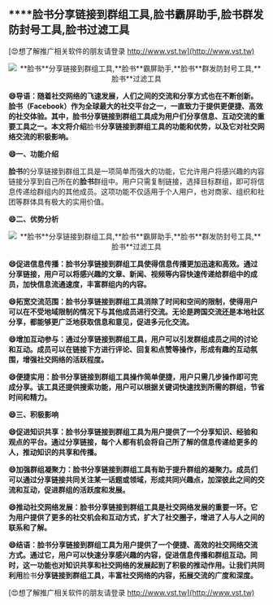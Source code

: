 ## ****脸书**分享链接到群组工具,**脸书**霸屏助手,**脸书**群发防封号工具,**脸书**过滤工具**

[😍想了解推广相关软件的朋友请登录 http://www.vst.tw](http://www.vst.tw)

 <center><img src="https://vst.tw/MP4/tuiguang/png/5.png" alt="**脸书**分享链接到群组工具,**脸书**霸屏助手,**脸书**群发防封号工具,**脸书**过滤工具"></center>

**😄导语：随着社交网络的飞速发展，人们之间的交流和分享方式也在不断创新。**脸书**（Facebook）作为全球最大的社交平台之一，一直致力于提供更便捷、高效的社交体验。其中，**脸书**分享链接到群组工具成为用户们分享信息、互动交流的重要工具之一。本文将介绍**脸书**分享链接到群组工具的功能和优势，以及它对社交网络交流的积极影响。**

**😄一、功能介绍**

**脸书**的分享链接到群组工具是一项简单而强大的功能，它允许用户将感兴趣的内容链接分享到自己所在的**脸书**群组中。用户只需复制链接，选择目标群组，即可将信息传递给群组内的其他成员。这项功能不仅适用于个人用户，也对商家、组织和社团等群体具有极大的实用价值。

**😄二、优势分析**

 <center><img src="https://vst.tw/MP4/tuiguang/png/4.png" alt="**脸书**分享链接到群组工具,**脸书**霸屏助手,**脸书**群发防封号工具,**脸书**过滤工具"></center>

**😄促进信息传播：**脸书**分享链接到群组工具使得信息传播更加迅速和高效。通过分享链接，用户可以将感兴趣的文章、新闻、视频等内容快速传递给群组中的成员，加快信息流通速度，丰富群组内的内容。**

**😄拓宽交流范围：**脸书**分享链接到群组工具消除了时间和空间的限制，使得用户可以在不受地域限制的情况下与其他成员进行交流。无论是跨国交流还是本地社区分享，都能够更广泛地获取信息和意见，促进多元化交流。**

**😄增加互动参与：通过分享链接到群组工具，用户可以引发群组成员之间的讨论和互动。成员可以在链接下方进行评论、回复和点赞等操作，形成有趣的互动氛围，增强社交网络的活跃程度。**

**😄便捷实用：**脸书**分享链接到群组工具操作简单便捷，用户只需几步操作即可完成分享。该工具还提供搜索功能，用户可以根据关键词快速找到所需的群组，节省时间和精力。**

**😄三、积极影响**

**😄促进知识共享：**脸书**分享链接到群组工具为用户提供了一个分享知识、经验和观点的平台。通过分享链接，每个人都有机会将自己所了解的信息传递给更多的人，推动知识的共享和传播。**

**😄加强群组凝聚力：**脸书**分享链接到群组工具有助于提升群组的凝聚力。成员们可以通过分享链接共同关注某一话题或领域，形成共同兴趣点，加深彼此之间的交流和互动，促进群组的活跃度和发展。**

**😄推动社交网络发展：**脸书**分享链接到群组工具是社交网络发展的重要一环。它为用户提供了更多的社交机会和互动方式，扩大了社交圈子，增进了人与人之间的联系和了解。**

**😄结语：**脸书**分享链接到群组工具为用户提供了一个便捷、高效的社交网络交流方式。通过它，用户可以快速分享感兴趣的内容，促进信息传播和群组互动。同时，这一功能也对知识共享和社交网络的发展起到了积极的推动作用。让我们共同利用**脸书**分享链接到群组工具，丰富社交网络的内容，拓展交流的广度和深度。**

[😍想了解推广相关软件的朋友请登录 http://www.vst.tw](http://www.vst.tw)



